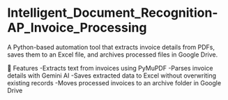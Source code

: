# Intelligent_Document_Recognition-AP_Invoice_Processing
A Python-based automation tool that extracts invoice details from PDFs, saves them to an Excel file, and archives processed files in Google Drive.

📌 Features
 -Extracts text from invoices using PyMuPDF
 -Parses invoice details with Gemini AI
 -Saves extracted data to Excel without overwriting existing records
 -Moves processed invoices to an archive folder in Google Drive

